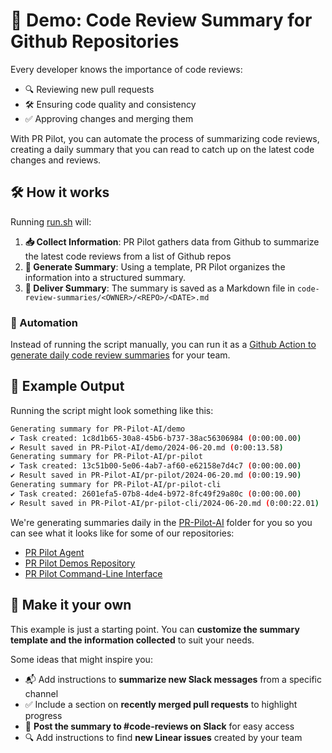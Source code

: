 # 📝 Demo: Code Review Summary for Github Repositories

Every developer knows the importance of code reviews:
- 🔍 Reviewing new pull requests
- 🛠️ Ensuring code quality and consistency
- ✅ Approving changes and merging them

With PR Pilot, you can automate the process of summarizing code reviews, creating a daily summary that you can read to catch up on the latest code changes and reviews.

## 🛠️ How it works

Running [run.sh](run.sh) will:

1. **📥 Collect Information**: PR Pilot gathers data from Github to summarize the latest code reviews from a list of Github repos
2. **📝 Generate Summary**: Using a template, PR Pilot organizes the information into a structured summary.
3. **💾 Deliver Summary**: The summary is saved as a Markdown file in `code-review-summaries/<OWNER>/<REPO>/<DATE>.md`

### 🤖 Automation

Instead of running the script manually, you can run it as a [Github Action to generate daily code review summaries](../.github/workflows/code-review-summary.yml) for your team.

## 📄 Example Output

Running the script might look something like this:

```bash
Generating summary for PR-Pilot-AI/demo
✔ Task created: 1c8d1b65-30a8-45b6-b737-38ac56306984 (0:00:00.00)
✔ Result saved in PR-Pilot-AI/demo/2024-06-20.md (0:00:13.58)
Generating summary for PR-Pilot-AI/pr-pilot
✔ Task created: 13c51b00-5e06-4ab7-af60-e62158e7d4c7 (0:00:00.00)
✔ Result saved in PR-Pilot-AI/pr-pilot/2024-06-20.md (0:00:19.90)
Generating summary for PR-Pilot-AI/pr-pilot-cli
✔ Task created: 2601efa5-07b8-4de4-b972-8fc49f29a80c (0:00:00.00)
✔ Result saved in PR-Pilot-AI/pr-pilot-cli/2024-06-20.md (0:00:22.01)
```

We're generating summaries daily in the [PR-Pilot-AI](PR-Pilot-AI) folder for you
so you can see what it looks like for some of our repositories:
- [PR Pilot Agent](PR-Pilot-AI/pr-pilot-cli)
- [PR Pilot Demos Repository](PR-Pilot-AI/demo)
- [PR Pilot Command-Line Interface](PR-Pilot-AI/pr-pilot)

## 🎨 Make it your own
This example is just a starting point. You can **customize the summary template and the information collected** to suit your needs.

Some ideas that might inspire you:
- 📬 Add instructions to **summarize new Slack messages** from a specific channel
- ✅ Include a section on **recently merged pull requests** to highlight progress
- 📢 **Post the summary to #code-reviews on Slack** for easy access
- 🔍 Add instructions to find **new Linear issues** created by your team
